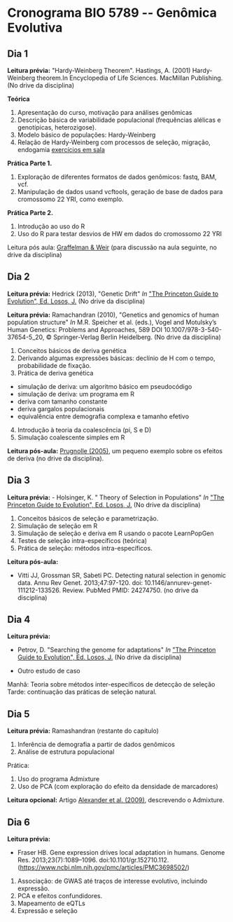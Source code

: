 # Cronograma BIO 5789 -- Genômica Evolutiva


## Dia 1

**Leitura prévia:** "Hardy-Weinberg Theorem". Hastings, A. (2001) Hardy-Weinberg theorem.In Encyclopedia of Life Sciences. MacMillan Publishing. (No drive da disciplina)

**Teórica**

1. Apresentação do curso, motivação para análises genômicas
2. Descrição básica de variabilidade populacional (frequências alélicas e genotípicas, heterozigose).
3. Modelo básico de populações: Hardy-Weinberg
4. Relação de Hardy-Weinberg com processos de seleção, migração, endogamia [exercícios em sala](dia1/hwp5789.pdf)

**Prática Parte 1.**

1. Exploração de diferentes formatos de dados genômicos: fastq, BAM, vcf.
2. Manipulação de dados usand vcftools, geração de base de dados para cromossomo 22 YRI, como exemplo.

**Prática Parte 2.**

1. Introdução ao uso do R
2. Uso do R para testar desvios de HW em dados do cromossomo 22 YRI

Leitura pós aula: [Graffelman & Weir](https://link.springer.com/article/10.1007/s00439-017-1786-7) (para discussão na aula seguinte, no drive da disciplina) 

## Dia 2

**Leitura prévia:** Hedrick (2013), "Genetic Drift" _In_ ["The Princeton Guide to Evolution", Ed. Losos, J.](https://press.princeton.edu/titles/10100.html) (No drive da disciplina)

**Leitura prévia:** Ramachandran (2010), "Genetics and genomics of human population structure" _In_ M.R. Speicher et al. (eds.), Vogel and Motulsky’s Human Genetics: Problems and Approaches, 589 DOI 10.1007/978-3-540-37654-5_20, © Springer-Verlag Berlin Heidelberg.  (No drive da disciplina)

1. Conceitos básicos de deriva genética
2. Derivando algumas expressões básicas: declínio de H com o tempo, probabilidade de fixação.
3. Prática de deriva genética
  - simulação de deriva: um algoritmo básico em pseudocódigo
  - simulação de deriva: um programa em R
  - deriva com tamanho constante
  - deriva gargalos populacionais
  - equivalência entre demografia complexa e tamanho efetivo
 
 4. Introdução à teoria da coalescência (pi, S e D)
 5. Simulação coalescente simples em R
 
 **Leitura pós-aula:** [Prugnolle (2005)](https://www.ncbi.nlm.nih.gov/pmc/articles/PMC1800886/), um pequeno exemplo sobre os efeitos de deriva (no drive da disciplina).

## Dia 3

**Leitura prévia:** - Holsinger, K. " Theory of Selection in Populations" _In_ ["The Princeton Guide to Evolution", Ed. Losos, J.](https://press.princeton.edu/titles/10100.html) (No drive da disciplina)

1. Conceitos básicos de seleção e parametrização.
2. Simulação de seleção em R
3. Simulação de seleção e deriva em R usando o pacote LearnPopGen
4. Testes de seleção intra-específicos (teórica)
5. Prática de seleção: métodos intra-específicos.

**Leitura pós-aula:** 

- Vitti JJ, Grossman SR, Sabeti PC. Detecting natural selection in genomic data.
Annu Rev Genet. 2013;47:97-120. doi: 10.1146/annurev-genet-111212-133526. Review.
PubMed PMID: 24274750. (no drive da disciplina)


## Dia 4

**Leitura prévia:**

- Petrov, D. "Searching the genome for adaptations" _In_ ["The Princeton Guide to Evolution", Ed. Losos, J.](https://press.princeton.edu/titles/10100.html) (No drive da disciplina)

- Outro estudo de caso

Manhã: Teoria sobre métodos inter-específicos de detecção de seleção
Tarde: continuação das práticas de seleção natural.

## Dia 5

**Leitura prévia:** Ramashandran (restante do capítulo)

1. Inferência de demografia a partir de dados genômicos
2. Análise de estrutura populacional

Prática:
1. Uso do programa Admixture
2. Uso de PCA (com exploração do efeito da densidade de marcadores)

**Leitura opcional:** Artigo [Alexander et al. (2009)](https://www.ncbi.nlm.nih.gov/pubmed/19648217), descrevendo o Admixture.

## Dia 6

**Leitura prévia:** 

- Fraser HB. Gene expression drives local adaptation in humans. Genome Res. 2013;23(7):1089–1096. doi:10.1101/gr.152710.112. (https://www.ncbi.nlm.nih.gov/pmc/articles/PMC3698502/)

1. Associação: de GWAS até traços de interesse evolutivo, incluindo expressão.
2. PCA e efeitos confundidores.
3. Mapeamento de eQTLs
4. Expressão e seleção

